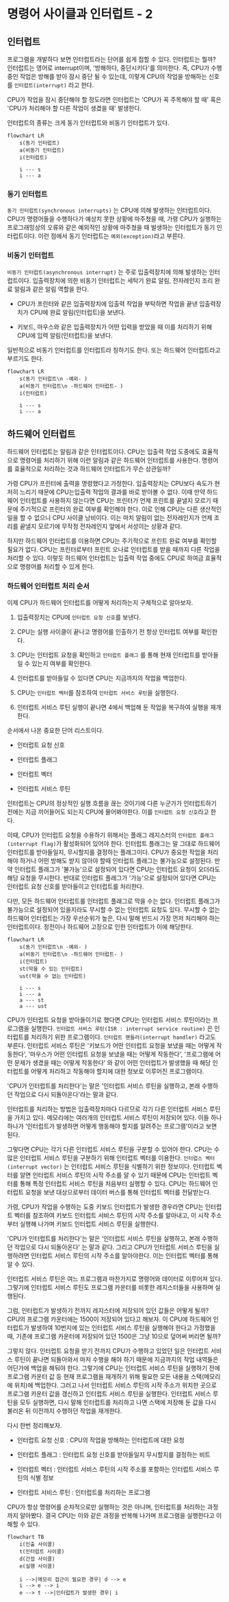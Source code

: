 # 명령어 사이클과 인터럽트 - 2

## 인터럽트

프로그램을 개발하다 보면 인터럽트라는 단어를 쉽게 접할 수 있다. 인터럽트는 뭘까? 인터럽트는 영어로 interrupt이며, '방해하다, 중단시키다'를 의미한다. 즉, CPU가 수행 중인 작업은 방해를 받아 잠시 중단 될 수 있는데, 이렇게 CPU의 작업을 방해하는 신호를 `인터럽트(interrupt)` 라고 한다.

CPU가 작업을 잠시 중단해야 할 정도라면 인터럽트는 'CPU가 꼭 주목해야 할 때' 혹은 'CPU가 처리해야 할 다른 작업이 생겼을 때' 발생한다.

인터럽트의 종류는 크게 동기 인터럽트와 비동기 인터럽트가 있다.

```mermaid
flowchart LR
	s(동기 인터럽트)
	a(비동기 인터럽트)
	i(인터럽트)
	
	i --- s
	i --- a
```

### 동기 인터럽트

`동기 인터럽트(synchronous interrupts)` 는 CPU에 의해 발생하는 인터럽트이다. CPU가 명령어들을 수행하다가 예상치 못한 상황에 마주쳤을 때, 가령 CPU가 실행하는 프로그래밍상의 오류와 같은 예외적인 상황에 마주쳤을 때 발생하는 인터럽트가 동기 인터럽트이다. 이런 점에서 동기 인터럽트는 `예외(exception)`라고 부른다.

### 비동기 인터럽트

`비동기 인터럽트(asynchronous interrupt)` 는 주로 입출력장치에 의해 발생하는 인터럽트이다. 입출력장치에 의한 비동기 인터럽트는 세탁기 완료 알림, 전자레인지 조리 완료 알림과 같은 알림 역할을 한다.

- CPU가 프린터와 같은 입출력장치에 입출력 작업을 부탁하면 작업을 끝낸 입출력장치가 CPU에 완료 알림(인터럽트)을 보낸다.
    
- 키보드, 마우스와 같은 입출력장치가 어떤 입력을 받았을 때 이를 처리하기 위해 CPU에 입력 알림(인터럽트)을 보낸다.
    

일반적으로 비동기 인터럽트를 인터럽트라 칭하기도 한다. 또는 하드웨어 인터럽트라고 부르기도 한다.

```mermaid
flowchart LR
	s(동기 인터럽트\n -예외- )
	a(비동기 인터럽트\n -하드웨어 인터럽트- )
	i(인터럽트)
	
	i --- s
	i --- a
```

## 하드웨어 인터럽트

하드웨어 인터럽트는 알림과 같은 인터럽트이다. CPU는 입출력 작업 도중에도 효율적으로 명령어를 처리하기 위해 이런 알림과 같은 하드웨어 인터럽트를 사용한다. 명령어를 효율적으로 처리하는 것과 하드웨어 인터럽트가 무슨 상관일까?

가령 CPU가 프린터에 출력을 명령했다고 가정한다. 입출력장치는 CPU보다 속도가 현저히 느리기 때문에 CPU는입출력 작업의 결과를 바로 받아볼 수 없다. 이때 만약 하드웨어 인터럽트를 사용하지 않는다면 CPU는 프린터가 언제 프린트를 끝낼지 모르기 때문에 주기적으로 프린터의 완료 여부를 확인해야 한다. 이로 인해 CPU는 다른 생산적인 일을 할 수 없으니 CPU 사이클 낭비이다. 이는 마치 알림이 없는 전자레인지가 언제 조리를 끝낼지 모르기에 무작정 전자레인지 앞에서 서성이는 상황과 같다.

하지만 하드웨어 인터럽트를 이용하면 CPU는 주기적으로 프린트 완료 여부를 확인할 필요가 없다. CPU는 프린터로부터 프린트 오나료 인터럽트를 받을 때까지 다른 작업을 처리할 수 있다. 이렇듯 하드웨어 인터럽트는 입출력 작업 중에도 CPU로 하여금 효율적으로 명령어를 처리할 수 있게 한다.

### 하드웨어 인터럽트 처리 순서

이제 CPU가 하드웨어 인터럽트를 어떻게 처리하는지 구체적으로 알아보자.

1. 입출력장치는 CPU에 `인터럽트 요청 신호`를 보낸다.
    
2. CPU는 실행 사이클이 끝나고 명령어를 인출하기 전 항상 인터럽트 여부를 확인한다.
    
3. CPU는 인터럽트 요청을 확인하고 `인터럽트 플래그` 를 통해 현재 인터럽트를 받아들일 수 있는지 여부를 확인한다.
    
4. 인터럽트를 받아들일 수 있다면 CPU는 지금까지의 작업을 백업한다.
    
5. CPU는 `인터럽트 벡터`를 참조하여 `인터럽트 서비스 루틴`을 실행한다.
    
6. 인터럽트 서비스 루틴 실행이 끝나면 4에서 백업해 둔 작업을 복구하여 실행을 재개한다.
    

순서에서 나온 중요한 단어 리스트이다.

- 인터럽트 요청 신호
    
- 인터럽트 플래그
    
- 인터럽트 벡터
    
- 인터럽트 서비스 루틴
    

인터럽트는 CPU의 정상적인 실행 흐름을 끊는 것이기에 다른 누군가가 인터럽트하기 전에는 지금 끼어들어도 되는지 CPU에 물어봐야한다. 이를 `인터럽트 요청 신호`라고 한다.

이때, CPU가 인터럽트 요청을 수용하기 위해서는 플래그 레지스터의 `인터럽트 플래그(interrupt flag)`가 활성화되어 있어야 한다. 인터럽트 플래그는 말 그대로 하드웨어 인터럽트를 받아들일지, 무시할지를 결정하는 플래그이다. CPU가 중요한 작업을 처리해야 하거나 어떤 방해도 받지 않아야 할때 인터럽트 플래그는 불가능으로 설정된다. 만약 인터럽트 플래그가 '불가능'으로 설정되어 있다면 CPU는 인터럽트 요청이 오더라도 해당 요청을 무시한다. 반대로 인터럽트 플래그가 '가능'으로 설정되어 있다면 CPU는 인터럽트 요청 신호를 받아들이고 인터럽트를 처리한다.

다만, 모든 하드웨어 인터럽트를 인터럽트 플래그로 막을 수는 없다. 인터럽트 플래그가 불가능으로 설정되어 있을지라도 무시할 수 없는 인터럽트 요청도 있다. 무시할 수 없는 하드웨어 인터럽트는 가장 우선순위가 높은, 다시 말해 반드시 가장 먼저 처리해야 하는 인터럽트이다. 정전이나 하드웨어 고장으로 인한 인터럽트가 이에 해당한다.

```mermaid
flowchart LR
	s(동기 인터럽트\n -예외- )
	a(비동기 인터럽트\n -하드웨어 인터럽트- )
	i(인터럽트)
	st(막을 수 있는 인터럽트)
	ust(막을 수 없는 인터럽트)
	
	i --- s
	i --- a
	a --- st
	a --- ust
```

CPU가 인터럽트 요청을 받아들이기로 했다면 CPU는 인터럽트 서비스 루틴이라는 프로그램을 실행한다. `인터럽트 서비스 루틴(ISR : interrupt service routine)` 은 인터럽트를 처리하기 위한 프로그램이다. `인터럽트 핸들러(interrupt handler)` 라고도 부른다. 인터럽트 서비스 루틴은 '키보드가 어떤 인터럽트 요청을 보냈을 때는 어떻게 작동한다', '마우스가 어떤 인터럽트 요청을 보냈을 때는 어떻게 작동한다', '프로그램에 어떤 문제가 생겼을 때는 어떻게 작동한다' 와 같이 어떤 인터럽트가 발생했을 때 해당 인터럽트를 어떻게 처리하고 작동해야 할지에 대한 정보로 이루어진 프로그램이다.

'CPU가 인터럽트를 처리한다'는 말은 '인터럽트 서비스 루틴을 실행하고, 본래 수행하던 작업으로 다시 되돌아온다'라는 말과 같다.

인터럽트를 처리하는 방법은 입출력장치마다 다르므로 각기 다른 인터럽트 서비스 루틴을 가지고 있다. 메모리에는 여러개의 인터럽트 서비스 루틴이 저장되어 있다. 이들 하나하나가 '인터럽트가 발생하면 어떻게 행동해야 할지를 알려주는 프로그램'이라고 보면 된다.

그렇다면 CPU는 각기 다른 인터럽트 서비스 루틴을 구분할 수 있어야 한다. CPU는 수많은 인터럽트 서비스 루틴을 구분하기 위해 인터럽트 벡터를 이용한다. `인터럽스 벡터(interrupt vector)` 는 인터럽트 서비스 루틴을 식별하기 위한 정보이다. 인터럽트 벡터를 알면 인터럽트 서비스 루틴의 시작 주소를 알 수 있기 때문에 CPU는 인터럽트 벡터를 통해 특정 인터럽트 서비스 루틴을 처음부터 실행할 수 있다. CPU는 하드웨어 인터럽트 요청을 보낸 대상으로부터 데이터 버스를 통해 인터럽트 벡터를 전달받는다.

가령, CPU가 작업을 수행하는 도중 키보드 인터럽트가 발생한 경우라면 CPU는 인터럽트 벡터를 참조하여 키보드 인터럽트 서비스 루틴의 시작 주소를 알아내고, 이 시작 주소부터 실행해 나가며 키보드 인터럽트 서비스 루틴을 실행한다.

'CPU가 인터럽트를 처리한다'는 말은 '인터럽트 서비스 루틴을 실행하고, 본래 수행하던 작업으로 다시 되돌아온다' 는 말과 같다. 그리고 CPU가 인터럽트 서비스 루틴을 실행하려면 인터럽트 서비스 루틴의 시작 주소를 알아야한다. 이는 인터럽트 벡터를 통해 알 수 있다.

인터럽트 서비스 루틴은 여느 프로그램과 마찬가지로 명령어와 데이터로 이루어져 있다. 그렇기에 인터럽트 서비스 루틴도 프로그램 카운터를 비롯한 레지스터들을 사용하며 실행된다.

그럼, 인터럽트가 발생하기 전까지 레지스터에 저장되어 있던 값들은 어떻게 될까? CPU의 프로그램 카운터에는 1500이 저장되어 있다고 해보자. 이 CPU에 하드웨어 인터럽트가 발생하여 10번지에 있는 인터럽트 서비스 루틴을 실행해야 한다고 가정했을 때, 기존에 프로그램 카운터에 저장되어 있던 1500은 그냥 10으로 덮어써 버리면 될까?

그렇지 않다. 인터럽트 요청을 받기 전까지 CPU가 수행하고 있었던 일은 인터럽트 서비스 루틴이 끝나면 되돌아와서 마저 수행을 해야 하기 때문에 지금까지의 작업 내역들은 어딘가에 백업을 해둬야 한다. 그렇기에 CPU는 인터럽트 서비스 루틴을 실행하기 전에 프로그램 카운터 값 등 현재 프로그램을 재개하기 위해 필요한 모든 내용을 스택(메모리에 위치)에 백업한다. 그러고 나서 인터럽트 서비스 루틴의 시작 주소가 위치한 곳으로 프로그램 카운터 값을 갱신하고 인터럽트 서비스 루틴을 실행한다. 인터럽트 서비스 루틴을 모두 실행하면, 다시 말해 인터럽트를 처리하고 나면 스택에 저장해 둔 값을 다시 불러온 뒤 이전까지 수행하던 작업을 재개한다.

다시 한번 정리해보자.

- 인터럽트 요청 신호 : CPU의 작업을 방해하는 인터럽트에 대한 요청
    
- 인터럽트 플래그 : 인터럽트 요청 신호를 받아들일지 무시할지를 결정하는 비트
    
- 인터럽트 벡터 : 인터럽트 서비스 루틴의 시작 주소를 포함하는 인터럽트 서비스 루틴의 식별 정보
    
- 인터럽트 서비스 루틴 : 인터럽트를 처리하는 프로그램
    

CPU가 항상 명령어를 순차적으로만 실행하는 것은 아니며, 인터럽트를 처리하는 과정까지 알아봤다. 결국 CPU는 이와 같은 과정을 반복해 나가며 프로그램을 실행한다고 이해할 수 있다.

```mermaid
flowchart TB
	i(인출 사이클)
	t(인터럽트 사이클)
    d(간접 사이클)
	e(실행 사이클)

	i -->|메모리 접근이 필요한 경우| d --> e
	i --> e --> i
	e --> t -->|인터럽트가 발생한 경우| i
```